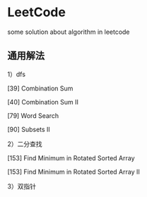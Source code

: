 # LeetCode
some solution about  algorithm in leetcode

## 通用解法

1）dfs

[39] Combination Sum

[40] Combination Sum II

[79] Word Search

[90] Subsets II

2）二分查找

[153] Find Minimum in Rotated Sorted Array

[153] Find Minimum in Rotated Sorted Array II

3）双指针
